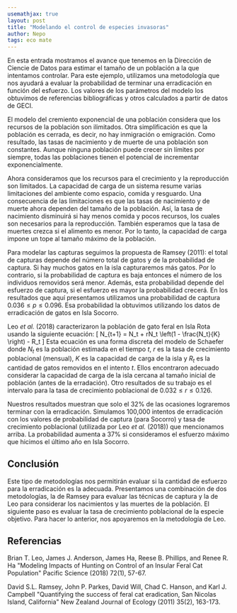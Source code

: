 ```yaml
---
usemathjax: true
layout: post
title: "Modelando el control de especies invasoras"
author: Nepo
tags: eco mate
---
```


En esta entrada mostramos el avance que tenemos en la Dirección de Ciencie de Datos para 
estimar el tamaño de un población a la que intentamos controlar. Para este ejemplo, utilizamos una 
metodología que nos ayudará a evaluar la probabilidad de terminar una erradicación en función del 
esfuerzo. Los valores de los parámetros del modelo los obtuvimos de referencias bibliográficas y 
otros calculados a partir de datos de GECI. 

El modelo del cremiento exponencial de una población considera que los recursos de la población
son ilimitados. Otra simplificación es que la población es cerrada, es decir, no hay inmigración o 
emigración. Como resultado, las tasas de nacimiento y de muerte de una población son constantes. 
Aunque ninguna población puede crecer sin límites por siempre, todas las poblaciones tienen el 
potencial de incrementar exponencialmente. 

Ahora consideramos que los recursos para el crecimiento y la reproducción son limitados. La 
capacidad de carga de un sistema resume varias limitaciones del ambiente como espacio, comida y 
resguardo. Una consecuencia de las limitaciones es que las tasas de nacimiento y de muerte ahora 
dependen del tamaño de la población. Así, la tasa de nacimiento disminuirá si hay menos comida y 
pocos recursos, los cuales son necesarios para la reproducción. También esperamos que la tasa de 
muertes crezca si el alimento es menor. Por lo tanto, la capacidad de carga impone un tope al 
tamaño máximo de la población. 

Para modelar las capturas seguimos la propuesta de Ramsey (2011): el total de capturas depende del 
número total de gatos y de la probabilidad de captura. Si hay muchos gatos en la isla 
capturaremos más gatos. Por lo contrario, si la probabilidad de captura es baja entonces el 
número de los individuos removidos será menor. Además, esta probabilidad depende del esfuerzo de 
captura, si el esfuerzo es mayor la probabilidad crecerá. En los resultados que aquí presentamos 
utilizamos una probabilidad de captura $0.036\leq p\leq 0.096$. Esa probabilidad la obtuvimos
utilizando los datos de erradicación de gatos en Isla Socorro. 

Leo _et al._ (2018) caracterizaron la población de gato feral en Isla Rota usando la siguiente
ecuación: 
\[ N_{t+1} = N_t + rN_t \left(1 - \frac{N_t}{K} \right) - R_t \]
Esta ecuación es una forma discreta del modelo de Schaefer donde $N_t$ es la población estimada 
en el tiempo $t$, $r$ es la tasa de crecimiento poblacional (mensual), $K$ es la capacidad de carga
de la isla y $R_t$ es la cantidad de gatos removidos en el intento $t$. Ellos encontraron adecuado  
considerar la capacidad de carga de la isla cercana al tamaño inicial de población (antes de la 
erradación). Otro resultados de su trabajo es el intervalo para la tasa de crecimiento poblacional 
de $0.032 \leq r \leq 0.126.$

Nuestros resultados muestran que solo el $32\%$ de las ocasiones lograremos terminar con la erradicación. 
Simulamos 100,000 intentos de erradicación con los valores de probabilidad de captura (para 
Socorro) y tasa de crecimiento poblacional (utilizada por Leo _et al._ (2018)) que mencionamos 
arriba. La probabilidad aumenta a $37\%$ si consideramos el esfuerzo máximo que hicimos el último año
en Isla Socorro.

## Conclusión
Este tipo de metodologías nos permitirán evaluar si la cantidad de esfuerzo para la erradicación es 
la adecuada. Presentamos una combinación de dos metodologías, la de Ramsey para evaluar las
técnicas de captura y la de Leo para considerar los nacimientos y las muertes de la 
población. El siguiente paso es evaluar la tasa de crecimiento poblacional de la especie objetivo.
Para hacer lo anterior, nos apoyaremos en la metodología de Leo. 

## Referencias
Brian T. Leo, James J. Anderson, James Ha, Reese B. Phillips, and Renee R. Ha 
"Modeling Impacts of Hunting on Control of an Insular Feral Cat Population" 
Pacific Science (2018) 72(1), 57-67. 

David S.L. Ramsey, John P. Parkes, David Will, Chad C. Hanson, and Karl J. Campbell
"Quantifying the success of feral cat eradication, San Nicolas Island, California" New Zealand 
Journal of Ecology (2011) 35(2), 163-173.

